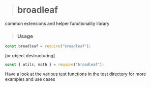 > # broadleaf
common extensions and helper functionality library

> ### Usage
```javascript
const broadleaf = require("broadleaf");
```

 [or object destructuring]
  
```javascript
const { utils, math } = require("broadleaf");
```

Have a look at the various test functions 
in the test directory for more examples and use cases
